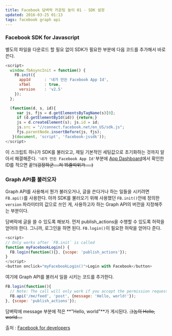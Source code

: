 ```yaml
---
title: Facebook 담벼락 카운팅 놀이 01 - SDK 설정  
updated: 2016-03-25 01:13
tags: facebook graph api  
---
```


### Facebook SDK for Javascript
별도의 파일을 다운로드 할 필요 없이 SDK가 필요한 부분에 다음 코드를 추가해서 바로 쓴다.

```javascript
<script>
  window.fbAsyncInit = function() {
    FB.init({
      appId      : '내가 만든 Facebook App Id',
      xfbml      : true,
      version    : 'v2.5'
    });
  };

  (function(d, s, id){
     var js, fjs = d.getElementsByTagName(s)[0];
     if (d.getElementById(id)) {return;}
     js = d.createElement(s); js.id = id;
     js.src = "//connect.facebook.net/en_US/sdk.js";
     fjs.parentNode.insertBefore(js, fjs);
   }(document, 'script', 'facebook-jssdk'));
</script>
```

이 스크립트 하나가 SDK를 불러오고, 제일 기본적인 세팅값으로 초기화하는 것까지 알아서 해결해준다. `'내가 만든 Facebook App Id'`부분에 [App Dashboard](https://developers.facebook.com/apps)에서 확인한 ID를 적으면 끝!!~~(굉장하군....저 15줄따위가.....)~~

### Graph API를 불러오자 
Graph API를 사용해서 뭔가 불러오거나, 글을 쓴다거나 하는 일들을 시키려면 `FB.api()`를 사용한다. 아까 SDK를 불러오기 위해 사용했던 `FB.init()`안에 정의한 `version` 파라미터의 값으로 쓰인 게, 사용하고자 하는 Graph API의 버전을 지정해주는 부분이다.    

담벼락에 글을 쓸 수 있도록 해보자. 먼저 publish_actions을 수행할 수 있도록 허락을 얻어야 한다. 그니까, 로그인을 하면 된다. `FB.login()`이 필요한 허락을 얻어다 준다. 

```javascript
<script>
// Only works after `FB.init` is called
function myFacebookLogin() {
  FB.login(function(){}, {scope: 'publish_actions'});
}
</script>
<button onclick="myFacebookLogin()">Login with Facebook</button>
```

여기에 Graph API를 불러서 일을 시키는 코드를 추가한다.

```javascript
FB.login(function(){
  // Note: The call will only work if you accept the permission request
  FB.api('/me/feed', 'post', {message: 'Hello, world!'});
}, {scope: 'publish_actions'});
```

담벼락에 message 부분에 적은 **"Hello, world"**가 게시된다. ~~그놈의 Hello, world....~~  

출처 : [Facebook for developers](https://developers.facebook.com/docs/javascript/examples)
